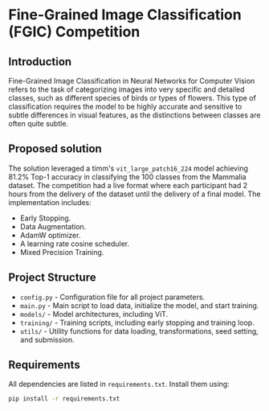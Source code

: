 # Fine-Grained Image Classification (FGIC) Competition

## Introduction

Fine-Grained Image Classification in Neural Networks for Computer Vision refers to the task of categorizing images into very specific and detailed classes, such as different species of birds or types of flowers. This type of classification requires the model to be highly
accurate and sensitive to subtle differences in visual features, as the distinctions between classes are often quite subtle.

## Proposed solution

The solution leveraged a timm's `vit_large_patch16_224` model achieving 81.2% Top-1 accuracy in classifying the 100 classes from the Mammalia dataset. The competition had a live format where each participant had 2 hours from the delivery of the dataset until the delivery of a final model. The implementation includes:

- Early Stopping.
- Data Augmentation.
- AdamW optimizer.
- A learning rate cosine scheduler.
- Mixed Precision Training.

## Project Structure

- `config.py` - Configuration file for all project parameters.
- `main.py` - Main script to load data, initialize the model, and start training.
- `models/` - Model architectures, including ViT.
- `training/` - Training scripts, including early stopping and training loop.
- `utils/` - Utility functions for data loading, transformations, seed setting, and submission.

## Requirements

All dependencies are listed in `requirements.txt`. Install them using:
```bash
pip install -r requirements.txt

